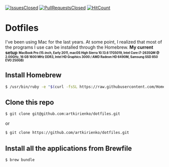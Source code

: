 [![IssuesClosed](https://img.shields.io/github/issues-closed/artkirienko/dotfiles.svg?style=flat-square)](https://github.com/artkirienko/dotfiles/issues)
[![PullRequestsClosed](https://img.shields.io/github/issues-pr-closed/artkirienko/dotfiles.svg?style=flat-square)](https://github.com/artkirienko/dotfiles/pulls)
[![HitCount](http://hits.dwyl.io/artkirienko/dotfiles.svg)](http://hits.dwyl.io/artkirienko/dotfiles)

# Dotfiles

I've been using Mac for the last years. At some point, I realized that most of the programs I use can be installed through the Homebrew. **My current setup** <sub><sup>**MacBook Pro (15-inch, Early 2011, macOS High Sierra 10.13.6 17G5019, Intel Core i7-2635QM @ 2.00GHz, 16 GB 1600 MHz DDR3, Intel HD Graphics 3000 / AMD Radeon HD 6490M, Samsung SSD 850 EVO 250GB)**</sub></sup>

## Install Homebrew

```bash
$ /usr/bin/ruby -e "$(curl -fsSL https://raw.githubusercontent.com/Homebrew/install/master/install)"
```

## Clone this repo

```bash
$ git clone git@github.com:artkirienko/dotfiles.git
```

or

```bash
$ git clone https://github.com/artkirienko/dotfiles.git
```

## Install all the applications from Brewfile

```bash
$ brew bundle
```
